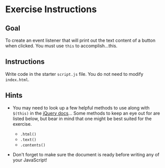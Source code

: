 # Exercise Instructions

## Goal

To create an event listener that will print out the text content of a button when clicked. You must use `this` to accomplish...this.

## Instructions

Write code in the starter `script.js` file. You do not need to modify `index.html`.

## Hints

- You may need to look up a few helpful methods to use along with `$(this)` in the [jQuery docs](http://api.jquery.com/)... Some methods to keep an eye out for are listed below, but bear in mind that one might be best suited for the exercise.

	- `.html()`
	- `.text()`
	- `.contents()`
- Don't forget to make sure the document is ready before writing any of your JavaScript!